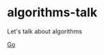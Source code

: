 # algorithms-talk
Let's talk about algorithms

[Go](https://github.com/jhonber/algorithms-talk/blob/master/Intro.pdf)
